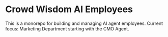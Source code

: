 # Crowd Wisdom AI Employees
This is a monorepo for building and managing AI agent employees.
Current focus: Marketing Department  starting with the CMO Agent.
